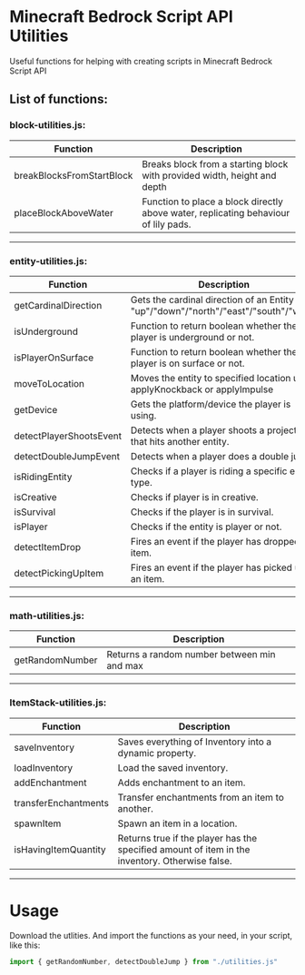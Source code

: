# Minecraft Bedrock Script API Utilities
Useful functions for helping with creating scripts in Minecraft Bedrock Script API  

## List of functions:

### block-utilities.js:
| Function | Description |
|----------|-------------|
| breakBlocksFromStartBlock | Breaks block from a starting block with provided width, height and depth |
| placeBlockAboveWater | Function to place a block directly above water, replicating behaviour of lily pads. |

---

### entity-utilities.js:
| Function | Description |
|----------|-------------|
| getCardinalDirection | Gets the cardinal direction of an Entity - "up"/"down"/"north"/"east"/"south"/"west" |
| isUnderground | Function to return boolean whether the player is underground or not. |
| isPlayerOnSurface | Function to return boolean whether the player is on surface or not. |
| moveToLocation | Moves the entity to specified location using applyKnockback or applyImpulse |
| getDevice | Gets the platform/device the player is using. |
| detectPlayerShootsEvent | Detects when a player shoots a projectile that hits another entity. |
| detectDoubleJumpEvent | Detects when a player does a double jump. |
| isRidingEntity | Checks if a player is riding a specific entity type. |
| isCreative | Checks if player is in creative. |
| isSurvival | Checks if the player is in survival. |
| isPlayer | Checks if the entity is player or not. |
| detectItemDrop | Fires an event if the player has dropped an item. |
| detectPickingUpItem | Fires an event if the player has picked up an item. |

---

### math-utilities.js:
| Function | Description |
|----------|-------------|
| getRandomNumber | Returns a random number between min and max |

---

### ItemStack-utilities.js:
| Function | Description |
|----------|-------------|
| saveInventory | Saves everything of Inventory into a dynamic property. |
| loadInventory | Load the saved inventory. |
| addEnchantment | Adds enchantment to an item. |
| transferEnchantments | Transfer enchantments from an item to another. |
| spawnItem | Spawn an item in a location. |
| isHavingItemQuantity | Returns true if the player has the specified amount of item in the inventory. Otherwise false. |

---

# Usage
Download the utlities.
And import the functions as your need, in your script, like this:
```js
import { getRandomNumber, detectDoubleJump } from "./utilities.js"
```
